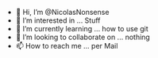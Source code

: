 - 👋 Hi, I’m @NicolasNonsense
- 👀 I’m interested in ... Stuff
- 🌱 I’m currently learning ... how to use git
- 💞️ I’m looking to collaborate on ... nothing
- 📫 How to reach me ... per Mail

<!---
NicolasNonsense/NicolasNonsense is a ✨ special ✨ repository because its `README.md` (this file) appears on your GitHub profile.
You can click the Preview link to take a look at your changes.
--->
